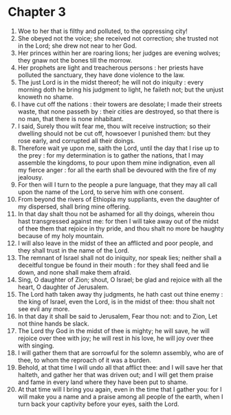# Chapter 3

1. Woe to her that is filthy and polluted, to the oppressing city!
2. She obeyed not the voice; she received not correction; she trusted not in the Lord; she drew not near to her God.
3. Her princes within her are roaring lions; her judges are evening wolves; they gnaw not the bones till the morrow.
4. Her prophets are light and treacherous persons : her priests have polluted the sanctuary, they have done violence to the law.
5. The just Lord is in the midst thereof; he will not do iniquity : every morning doth he bring his judgment to light, he faileth not; but the unjust knoweth no shame.
6. I have cut off the nations : their towers are desolate; I made their streets waste, that none passeth by : their cities are destroyed, so that there is no man, that there is none inhabitant.
7. I said, Surely thou wilt fear me, thou wilt receive instruction; so their dwelling should not be cut off, howsoever I punished them: but they rose early, and corrupted all their doings.
8. Therefore wait ye upon me, saith the Lord, until the day that I rise up to the prey : for my determination is to gather the nations, that I may assemble the kingdoms, to pour upon them mine indignation, even all my fierce anger : for all the earth shall be devoured with the fire of my jealousy.
9. For then will I turn to the people a pure language, that they may all call upon the name of the Lord, to serve him with one consent.
10. From beyond the rivers of Ethiopia my suppliants, even the daughter of my dispersed, shall bring mine offering.
11. In that day shalt thou not be ashamed for all thy doings, wherein thou hast transgressed against me: for then I will take away out of the midst of thee them that rejoice in thy pride, and thou shalt no more be haughty because of my holy mountain.
12. I will also leave in the midst of thee an afflicted and poor people, and they shall trust in the name of the Lord.
13. The remnant of Israel shall not do iniquity, nor speak lies; neither shall a deceitful tongue be found in their mouth : for they shall feed and lie down, and none shall make them afraid.
14. Sing, O daughter of Zion; shout, O Israel; be glad and rejoice with all the heart, O daughter of Jerusalem.
15. The Lord hath taken away thy judgments, he hath cast out thine enemy : the king of Israel, even the Lord, is in the midst of thee: thou shalt not see evil any more.
16. In that day it shall be said to Jerusalem, Fear thou not: and to Zion, Let not thine hands be slack.
17. The Lord thy God in the midst of thee is mighty; he will save, he will rejoice over thee with joy; he will rest in his love, he will joy over thee with singing.
18. I will gather them that are sorrowful for the solemn assembly, who are of thee, to whom the reproach of it was a burden.
19. Behold, at that time I will undo all that afflict thee: and I will save her that halteth, and gather her that was driven out; and I will get them praise and fame in every land where they have been put to shame.
20. At that time will I bring you again, even in the time that I gather you: for I will make you a name and a praise among all people of the earth, when I turn back your captivity before your eyes, saith the Lord.

